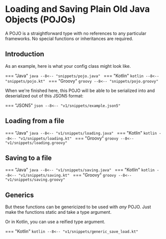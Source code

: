 # Loading and Saving Plain Old Java Objects (POJOs)

A POJO is a straightforward type with no references to any particular frameworks.
No special functions or inheritances are required.

## Introduction

As an example, here is what your config class might look like.

=== "Java"
    ```java
    --8<-- "snippets/pojo.java"
    ```
=== "Kotlin"
    ```kotlin
    --8<-- "snippets/pojo.kt"
    ```
=== "Groovy"
    ```groovy
    --8<-- "snippets/pojo.groovy"
    ```

When we're finished here, this POJO will be able to be serialized into and deserialized out of this JSON5 format:

=== "JSON5"
    ```json
    --8<-- "v1/snippets/example.json5"
    ```

## Loading from a file

=== "Java"
    ```java
    --8<-- "v1/snippets/loading.java"
    ```
=== "Kotlin"
    ```kotlin
    --8<-- "v1/snippets/loading.kt"
    ```
=== "Groovy"
    ```groovy
    --8<-- "v1/snippets/loading.groovy"
    ```

## Saving to a file

=== "Java"
    ```java
    --8<-- "v1/snippets/saving.java"
    ```
=== "Kotlin"
    ```kotlin
    --8<-- "v1/snippets/saving.kt"
    ```
=== "Groovy"
    ```groovy
    --8<-- "v1/snippets/saving.groovy"
    ```

## Generics

But these functions can be genericized to be used with *any* POJO.
Just make the functions static and take a type argument.

Or in Kotlin, you can use a reified type argument.

=== "Kotlin"
    ```kotlin
    --8<-- "v1/snippets/generic_save_load.kt"
    ```
